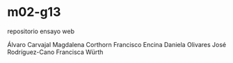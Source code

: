 # m02-g13
repositorio ensayo web

Álvaro Carvajal
Magdalena Corthorn
Francisco Encina
Daniela Olivares
José Rodríguez-Cano
Francisca Würth
